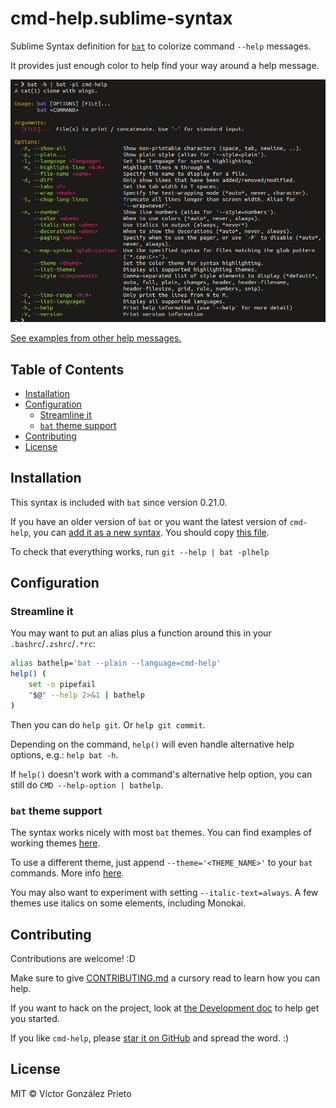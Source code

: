 # cmd-help.sublime-syntax

Sublime Syntax definition for [`bat`](https://github.com/sharkdp/bat) to colorize command `--help` messages.

It provides just enough color to help find your way around a help message.

<img src="./docs/assets/cmd-help-example.png" width="700" alt="Example usage of the cmd-help syntax on 'bat -h'">

[See examples from other help messages.](https://github.com/victor-gp/cmd-help-sublime-syntax/tree/demo/examples)

## Table of Contents

- [Installation](#installation)
- [Configuration](#configuration)
  * [Streamline it](#streamline-it)
  * [`bat` theme support](#bat-theme-support)
- [Contributing](#contributing)
- [License](#license)

## Installation

This syntax is included with `bat` since version 0.21.0.

If you have an older version of `bat` or you want the latest version of `cmd-help`, you can [add it as a new syntax](https://github.com/sharkdp/bat#adding-new-syntaxes--language-definitions). You should copy [this file](./syntaxes/cmd-help.sublime-syntax).

To check that everything works, run `git --help | bat -plhelp`

## Configuration

### Streamline it

You may want to put an alias plus a function around this in your `.bashrc`/`.zshrc`/`.*rc`:

```sh
alias bathelp='bat --plain --language=cmd-help'
help() (
    set -o pipefail
    "$@" --help 2>&1 | bathelp
)
```

Then you can do `help git`. Or `help git commit`.

Depending on the command, `help()` will even handle alternative help options, e.g.: `help bat -h`.

If `help()` doesn't work with a command's alternative help option, you can still do `CMD --help-option | bathelp`.

### `bat` theme support

The syntax works nicely with most `bat` themes. You can find examples of working themes [here](https://github.com/victor-gp/cmd-help-sublime-syntax/tree/demo/examples/theme).

To use a different theme, just append `--theme='<THEME_NAME>'` to your `bat` commands. More info [here](https://github.com/sharkdp/bat#highlighting-theme).

You may also want to experiment with setting `--italic-text=always`. A few themes use italics on some elements, including Monokai.

## Contributing

Contributions are welcome! :D

Make sure to give [CONTRIBUTING.md](./CONTRIBUTING.md) a cursory read to learn how you can help.

If you want to hack on the project, look at [the Development doc](./docs/Development.md) to help get you started.

If you like `cmd-help`, please [star it on GitHub](https://github.com/victor-gp/cmd-help-sublime-syntax) and spread the word. :)

## License

MIT © Víctor González Prieto

